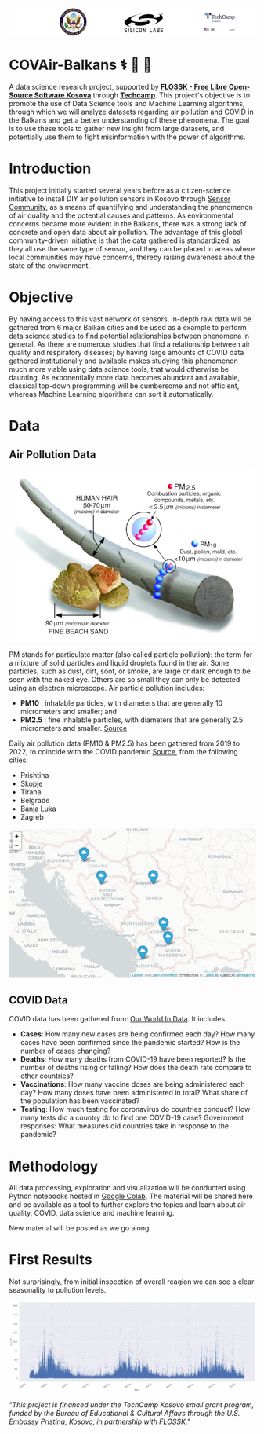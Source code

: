 ![airbalkans](https://github.com/sepse/COVAir-Balkans/blob/main/Graphics/banner.jpg)

# COVAir-Balkans :medical_symbol: :mag_right: :closed_book:
A data science research project, supported by [**FLOSSK - Free Libre Open-Source Software Kosova**](https://flossk.org/) through [**Techcamp**](https://techcamp.america.gov/about/). This project's objective is to promote the use of Data Science tools and Machine Learning algorithms, through which we will analyze datasets regarding air pollution and COVID in the Balkans and get a better understanding of these phenomena. The goal is to use these tools to gather new insight from large datasets, and potentially use them to fight misinformation with the power of algorithms.

# Introduction
This project initially started several years before as a citizen-science initiative to install DIY air pollution sensors in Kosovo through [Sensor Community](https://sensor.community), as a means of quantifying and understanding the phenomenon of air quality and the potential causes and patterns. As environmental concerns became more evident in the Balkans, there was a strong lack of concrete and open data about air pollution. The advantage of this global community-driven initiative is that the data gathered is standardized, as they all use the same type of sensor, and they can be placed in areas where local communities may have concerns, thereby raising awareness about the state of the environment.

# Objective
By having access to this vast network of sensors, in-depth raw data will be gathered from 6 major Balkan cities and be used as a example to perform data science studies to find potential relationships between phenomena in general. As there are numerous studies that find a relationship between air quality and respiratory diseases; by having large amounts of COVID data gathered institutionally and available makes studying this phenomenon much more viable using data science tools, that would otherwise be daunting. As exponentially more data becomes abundant and available, classical top-down programming will be cumbersome and not efficient, whereas Machine Learning algorithms can sort it automatically.

# Data
## Air Pollution Data ##
![airbalkans](https://github.com/sepse/COVAir-Balkans/blob/main/Graphics/pmgraphic.jpg)

PM stands for particulate matter (also called particle pollution): the term for a mixture of solid particles and liquid droplets found in the air. Some particles, such as dust, dirt, soot, or smoke, are large or dark enough to be seen with the naked eye. Others are so small they can only be detected using an electron microscope. Air particle pollution includes:

- **PM10** : inhalable particles, with diameters that are generally 10 micrometers and smaller; and
- **PM2.5** : fine inhalable particles, with diameters that are generally 2.5 micrometers and smaller. [Source](https://www.epa.gov/pm-pollution/particulate-matter-pm-basics)

Daily air pollution data (PM10 & PM2.5) has been gathered from 2019 to 2022, to coincide with the COVID pandemic [Source](https://archive.sensor.community/), from the following cities: 

* Prishtina 
* Skopje
* Tirana
* Belgrade
* Banja Luka
* Zagreb 

![airbalkans](https://github.com/sepse/COVAir-Balkans/blob/main/Graphics/airbalkans.jpg)

## COVID Data ##
COVID data has been gathered from: [Our World In Data](https://ourworldindata.org/coronavirus). It includes:

- **Cases**: How many new cases are being confirmed each day? How many cases have been confirmed since the pandemic started? How is the number of cases changing?
- **Deaths**: How many deaths from COVID-19 have been reported? Is the number of deaths rising or falling? How does the death rate compare to other countries?
- **Vaccinations**: How many vaccine doses are being administered each day? How many doses have been administered in total? What share of the population has been vaccinated?
- **Testing**: How much testing for coronavirus do countries conduct? How many tests did a country do to find one COVID-19 case?
Government responses: What measures did countries take in response to the pandemic?

# Methodology
All data processing, exploration and visualization will be conducted using Python notebooks hosted in [Google Colab](https://colab.research.google.com/). The material will be shared here and be available as a tool to further explore the topics and learn about air quality, COVID, data science and machine learning.

New material will be posted as we go along.


# First Results
Not surprisingly, from initial inspection of overall reagion we can see a clear seasonality to pollution levels.

![airbalkans](https://github.com/sepse/COVAir-Balkans/blob/main/Graphics/balkanair.jpg)


*"This project is financed under the TechCamp Kosovo small grant program, funded by the Bureau of Educational & Cultural Affairs through the U.S. Embassy Pristina, Kosovo, in partnership with FLOSSK."*
